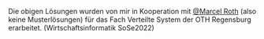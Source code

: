 Die obigen Lösungen wurden von mir in Kooperation mit [@Marcel Roth](https://github.com/MayZRed) (also keine Musterlösungen) für das Fach Verteilte System der OTH Regensburg erarbeitet. (Wirtschaftsinformatik SoSe2022)
